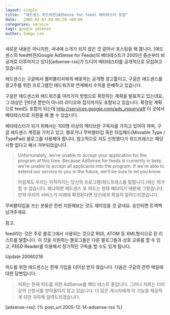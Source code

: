 ```yaml
---
layout: single
title:  "애드센스 피드버젼(AdSense for feed) 베타테스터 모집"
date:   2006-02-07 04:06:20 +09:00
categories: service
tags: google adsense
author: Samgu Lee
---
```

새로운 내용은 아니지만, 국내에 소개가 되지 않은 것 같아서 포스팅을 해 봅니다. [애드센스의 feed버젼(Google AdSense for Feeds)의 베타테스트가 2005년 중순부터 비공개로 이루어지고 있다][adsense-rss]가 드디어 베타테스터를 공개적으로 모집하고 있습니다.

애드센스는 구글에서 웹퍼블리셔에게 배포하는 공개형 광고툴이고, 구글은  애드센스를 광고주를 위한 프로그램인 애드워즈와 연계해서 수익을 분배하고 있습니다.

구글은 애드센스와 애드워즈를 여러가지 방법으로 확장하는 계획을 발표하고 있는데요, 그 대상은 인터넷 뿐만이 아니라 라디오와 잡지까지도 포함되고 있습니다. 확정된 계획으로 feed도 포함이 되는데 http://services.google.com/ads_inquiry/aff 이 곳에서 베타테스터로 지원을 해 볼 수 있습니다.

베타테스터가 되기 위해서는 100명 이상의 엑티브한 구독자를 가지고 있어야 하며, 구글 애드센스 계정을 가지고 있고, 블로거나 무버블타입 혹은 타입패드(Movable Type / TypePad) 블로그를 사용해야 합니다. 참고적으로 저도 신청했다가 워드프레스는 해당사항 없다고 해서 거부되었습니다.

> Unfortunately, we're unable to accept your application for the program at this time. Because AdSense for feeds is currently in beta, we're unable to accept all applicants into the program. If we're able to extend our service to you in the future, we'll be sure to let you know.
> 
> 아쉽게도 우리는 아직까지는 당신의 프로그램(워드프레스를 말합니다.)에는 허가할 수 없습니다. 왜냐하면 애드센스 포 피드는 현재 베타이기 때문에 그렇습니다. 만약 우리의 서비스가 미래에 확장된다면 당신에게 확실히 알려드리겠습니다.

무버블타입을 쓰는 분들은 한번 지원해보는 것도 재미있을 것 같네요. 승인되면 트랙백 남겨주세요.

참고.

feed라는 것은 주로 블로그에서 사용되는 것으로 RSS, ATOM 등 XML형식으로 된 리스트를 말합니다. 이 것을 지원하는 블로그들은 다른 블로그들과 상호 교류를 할 수 있고, FEED Reader를 이용해서 정기적인 구독을 할 수도 있게 됩니다.

Update 20060216

피드를 위한 에드센스는 현재 가입을 더이상 받지 않습니다. 다음은 구글의 관련 메일에 대한 답변입니다.

> 저희는 현재 피드를 위한 AdSense를 베타 테스트 중입니다. 그러나 저희는 더이상의 신청서를 받아들이지 않고 있습니다. 더 많은 게시자에게 이 기능을 제공하게 되면 귀하께 알려드리겠습니다.

[adsense-rss]: {% post_url 2005-12-14-adsense-rss %}